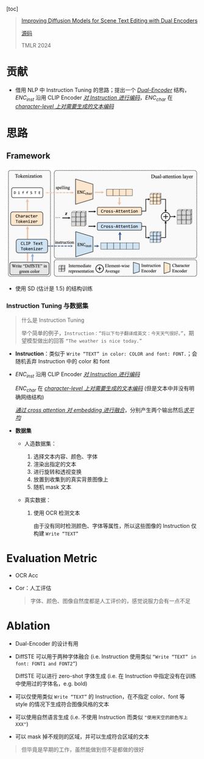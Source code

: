 [toc]

> [Improving Diffusion Models for Scene Text Editing with Dual Encoders](https://arxiv.org/abs/2304.05568)
>
> [源码](https://github.com/UCSB-NLP-Chang/DiffSTE)
>
> TMLR 2024

# 贡献

- 借用 NLP 中 Instruction Tuning 的思路；提出一个 <u>*Dual-Encoder*</u> 结构，$ENC_{inst}$ 沿用 CLIP Encoder <u>*对 Instruction 进行编码*</u>，$ENC_{char}$ 在 <u>*character-level 上对需要生成的文本编码*</u>





# 思路

## Framework

<img src="assets/image-20250213224709033.png" alt="image-20250213224709033" style="zoom:50%;" />

- 使用 SD (估计是 1.5) 的结构训练



### Instruction Tuning 与数据集

> 什么是 Instruction Tuning
>
> 举个简单的例子，`Instruction：“将以下句子翻译成英文：今天天气很好。”`，期望模型做出的回答 `“The weather is nice today.”`

- **Instruction**：类似于 `Write “TEXT” in color: COLOR and font: FONT.`；会随机丢弃 Instruction 中的 color 和 font

- $ENC_{inst}$ 沿用 CLIP Encoder <u>*对 Instruction 进行编码*</u>

  $ENC_{char}$ 在 <u>*character-level 上对需要生成的文本编码*</u> (但是文本中并没有明确网络结构)

  <u>*通过 cross attention 对 embedding 进行融合*</u>，分别产生两个输出然后<u>*求平均*</u>

- **数据集**

  - 人造数据集：

    1. 选择文本内容、颜色、字体
    2. 渲染出指定的文本
    3. 进行旋转和透视变换
    4. 放置到收集到的真实背景图像上
    5. 随机 mask 文本

  - 真实数据：

    1. 使用 OCR 检测文本

       由于没有同时检测颜色、字体等属性，所以这些图像的 Instruction 仅构建 `Write “TEXT”`





# Evaluation Metric

- OCR Acc

- Cor：人工评估

  > 字体、颜色、图像自然度都是人工评价的，感觉说服力会有一点不足





# Ablation

- Dual-Encoder 的设计有用

- DiffSTE 可以用于两种字体融合 (i.e. Instruction 使用类似 `“Write “TEXT” in font: FONT1 and FONT2”`)

  DiffSTE 可以进行 zero-shot 字体生成 (i.e. 在 Instruction 中指定没有在训练中使用过的字体名，e.g. bold)

- 可以仅使用类似 `Write “TEXT”` 的 Instruction，在不指定 color、font 等 style 的情况下生成符合图像风格的文本

- 可以使用自然语言生成 (i.e. 不使用 Instruction 而类似 `"使用天空的颜色写上XXX"`)

- 可以 mask 掉不规则的区域，并可以生成符合区域的文本

> 但毕竟是早期的工作，虽然能做到但不是都做的很好